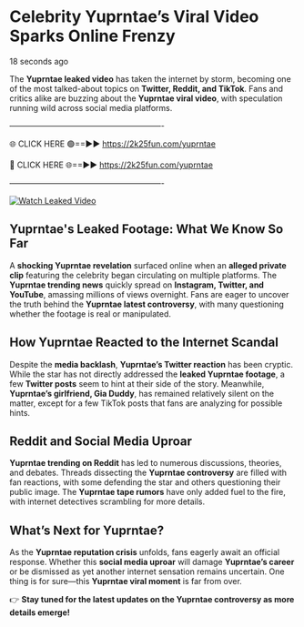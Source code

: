 # Celebrity Yuprntae’s Viral Video Sparks Online Frenzy

18 seconds ago

The **Yuprntae leaked video** has taken the internet by storm, becoming one of the most talked-about topics on **Twitter, Reddit, and TikTok**. Fans and critics alike are buzzing about the **Yuprntae viral video**, with speculation running wild across social media platforms.

———————————————————-

🌐 CLICK HERE 🟢==►► https://2k25fun.com/yuprntae

🔴 CLICK HERE 🌐==►► https://2k25fun.com/yuprntae

———————————————————-

[![Watch Leaked Video](https://miro.medium.com/v2/resize:fit:828/format:webp/1*cilzJN44JGOrTw9NJCrNHA.gif "Watch Leaked Video")](https://2k25fun.com/yuprntae)

## **Yuprntae's Leaked Footage: What We Know So Far**  
A **shocking Yuprntae revelation** surfaced online when an **alleged private clip** featuring the celebrity began circulating on multiple platforms. The **Yuprntae trending news** quickly spread on **Instagram, Twitter, and YouTube**, amassing millions of views overnight. Fans are eager to uncover the truth behind the **Yuprntae latest controversy**, with many questioning whether the footage is real or manipulated.  

## **How Yuprntae Reacted to the Internet Scandal**  
Despite the **media backlash**, **Yuprntae’s Twitter reaction** has been cryptic. While the star has not directly addressed the **leaked Yuprntae footage**, a few **Twitter posts** seem to hint at their side of the story. Meanwhile, **Yuprntae’s girlfriend, Gia Duddy**, has remained relatively silent on the matter, except for a few TikTok posts that fans are analyzing for possible hints.  

## **Reddit and Social Media Uproar**  
**Yuprntae trending on Reddit** has led to numerous discussions, theories, and debates. Threads dissecting the **Yuprntae controversy** are filled with fan reactions, with some defending the star and others questioning their public image. The **Yuprntae tape rumors** have only added fuel to the fire, with internet detectives scrambling for more details.  

## **What’s Next for Yuprntae?**  
As the **Yuprntae reputation crisis** unfolds, fans eagerly await an official response. Whether this **social media uproar** will damage **Yuprntae’s career** or be dismissed as yet another internet sensation remains uncertain. One thing is for sure—this **Yuprntae viral moment** is far from over.  

👉 **Stay tuned for the latest updates on the Yuprntae controversy as more details emerge!**  